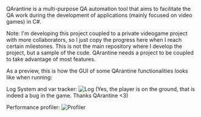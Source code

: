 QArantine is a multi-purpose QA automation tool that aims to facilitate the QA work during the development of applications (mainly focused on video games) in C#.

Note: I'm developing this project coupled to a private videogame project with more collaborators, so I just copy the progress here when I reach certain milestones. This is not the main repository where I develop the project, but a sample of the code. QArantine needs a project to be coupled to take advantage of most features.

As a preview, this is how the GUI of some QArantine functionalities looks like when running:

Log System and var tracker:
![Log](https://github.com/user-attachments/assets/0c8494ab-81bf-4a57-b242-916e3903260e)
(Yes, the player is on the ground, that is indeed a bug in the game. Thanks QArantine <3)

Performance profiler:
![Profiler](https://github.com/user-attachments/assets/c6b64247-bb2c-472e-aeee-2d07295ca160)
